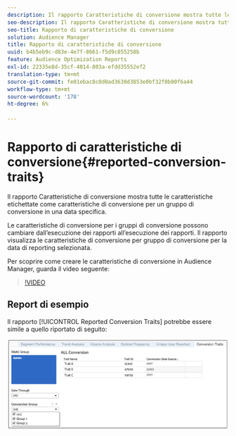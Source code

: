 ```yaml
---
description: Il rapporto Caratteristiche di conversione mostra tutte le caratteristiche etichettate come caratteristiche di conversione per un gruppo di conversione in una data specifica. Le caratteristiche di conversione per i gruppi di conversione possono cambiare dall’esecuzione dei rapporti all’esecuzione dei rapporti. Il rapporto visualizza le caratteristiche di conversione per gruppo di conversione per la data di reporting selezionata.
seo-description: Il rapporto Caratteristiche di conversione mostra tutte le caratteristiche etichettate come caratteristiche di conversione per un gruppo di conversione in una data specifica. Le caratteristiche di conversione per i gruppi di conversione possono cambiare dall’esecuzione dei rapporti all’esecuzione dei rapporti. Il rapporto visualizza le caratteristiche di conversione per gruppo di conversione per la data di reporting selezionata.
seo-title: Rapporto di caratteristiche di conversione
solution: Audience Manager
title: Rapporto di caratteristiche di conversione
uuid: b4b5eb9c-d83e-4e7f-8661-f5d9c855258b
feature: Audience Optimization Reports
exl-id: 22335e8d-35cf-4014-803a-efdd35552ef2
translation-type: tm+mt
source-git-commit: fe01ebac8c0d0ad3630d3853e0bf32f0b00f6a44
workflow-type: tm+mt
source-wordcount: '178'
ht-degree: 6%

---
```


# Rapporto di caratteristiche di conversione{#reported-conversion-traits}

Il rapporto Caratteristiche di conversione mostra tutte le caratteristiche etichettate come caratteristiche di conversione per un gruppo di conversione in una data specifica.

Le caratteristiche di conversione per i gruppi di conversione possono cambiare dall’esecuzione dei rapporti all’esecuzione dei rapporti. Il rapporto visualizza le caratteristiche di conversione per gruppo di conversione per la data di reporting selezionata.

Per scoprire come creare le caratteristiche di conversione in Audience Manager, guarda il video seguente:

>[!VIDEO](https://video.tv.adobe.com/v/23431/)

## Report di esempio

Il rapporto [!UICONTROL Reported Conversion Traits] potrebbe essere simile a quello riportato di seguito:

![](assets/reported-conversion-traits.png)
